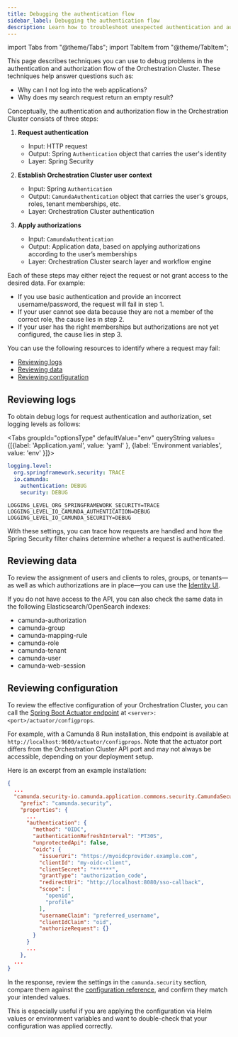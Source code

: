 ```yaml
---
title: Debugging the authentication flow
sidebar_label: Debugging the authentication flow
description: Learn how to troubleshoot unexpected authentication and authorization failures in the Orchestration Cluster.
---
```


import Tabs from "@theme/Tabs";
import TabItem from "@theme/TabItem";

This page describes techniques you can use to debug problems in the authentication and authorization flow of the Orchestration Cluster. These techniques help answer questions such as:

- Why can I not log into the web applications?
- Why does my search request return an empty result?

Conceptually, the authentication and authorization flow in the Orchestration Cluster consists of three steps:

1. **Request authentication**

   - Input: HTTP request
   - Output: Spring `Authentication` object that carries the user's identity
   - Layer: Spring Security

2. **Establish Orchestration Cluster user context**

   - Input: Spring `Authentication`
   - Output: `CamundaAuthentication` object that carries the user's groups, roles, tenant memberships, etc.
   - Layer: Orchestration Cluster authentication

3. **Apply authorizations**
   - Input: `CamundaAuthentication`
   - Output: Application data, based on applying authorizations according to the user’s memberships
   - Layer: Orchestration Cluster search layer and workflow engine

Each of these steps may either reject the request or not grant access to the desired data. For example:

- If you use basic authentication and provide an incorrect username/password, the request will fail in step 1.
- If your user cannot see data because they are not a member of the correct role, the cause lies in step 2.
- If your user has the right memberships but authorizations are not yet configured, the cause lies in step 3.

You can use the following resources to identify where a request may fail:

- [Reviewing logs](#reviewing-logs)
- [Reviewing data](#reviewing-data)
- [Reviewing configuration](#reviewing-configuration)

## Reviewing logs

To obtain debug logs for request authentication and authorization, set logging levels as follows:

<Tabs groupId="optionsType" defaultValue="env" queryString values={[{label: 'Application.yaml', value: 'yaml' }, {label: 'Environment variables', value: 'env' }]}>
<TabItem value="yaml">

```yaml
logging.level:
  org.springframework.security: TRACE
  io.camunda:
    authentication: DEBUG
    security: DEBUG
```

</TabItem>
<TabItem value="env">

```
LOGGING_LEVEL_ORG_SPRINGFRAMEWORK_SECURITY=TRACE
LOGGING_LEVEL_IO_CAMUNDA_AUTHENTICATION=DEBUG
LOGGING_LEVEL_IO_CAMUNDA_SECURITY=DEBUG
```

</TabItem>
</Tabs>

With these settings, you can trace how requests are handled and how the Spring Security filter chains determine whether a request is authenticated.

## Reviewing data

To review the assignment of users and clients to roles, groups, or tenants—as well as which authorizations are in place—you can use the [Identity UI](/components/identity/identity-introduction.md).

If you do not have access to the API, you can also check the same data in the following Elasticsearch/OpenSearch indexes:

- camunda-authorization
- camunda-group
- camunda-mapping-rule
- camunda-role
- camunda-tenant
- camunda-user
- camunda-web-session

## Reviewing configuration

To review the effective configuration of your Orchestration Cluster, you can call the [Spring Boot Actuator endpoint](https://docs.spring.io/spring-boot/reference/actuator/endpoints.html#actuator.endpoints) at `<server>:<port>/actuator/configprops`.

For example, with a Camunda 8 Run installation, this endpoint is available at `http://localhost:9600/actuator/configprops`. Note that the actuator port differs from the Orchestration Cluster API port and may not always be accessible, depending on your deployment setup.

Here is an excerpt from an example installation:

```json
{
  ...
  "camunda.security-io.camunda.application.commons.security.CamundaSecurityConfiguration$CamundaSecurityProperties": {
    "prefix": "camunda.security",
    "properties": {
      ...
      "authentication": {
        "method": "OIDC",
        "authenticationRefreshInterval": "PT30S",
        "unprotectedApi": false,
        "oidc": {
          "issuerUri": "https://myoidcprovider.example.com",
          "clientId": "my-oidc-client",
          "clientSecret": "******",
          "grantType": "authorization_code",
          "redirectUri": "http://localhost:8080/sso-callback",
          "scope": [
            "openid",
            "profile"
          ],
          "usernameClaim": "preferred_username",
          "clientIdClaim": "oid",
          "authorizeRequest": {}
        }
      }
      ...
    },
  ...
}
```

In the response, review the settings in the `camunda.security` section, compare them against the [configuration reference](../core-settings/configuration/properties.md#authentication), and confirm they match your intended values.

This is especially useful if you are applying the configuration via Helm values or environment variables and want to double-check that your configuration was applied correctly.
